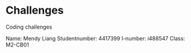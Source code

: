 # Challenges

Coding challenges 

Name: Mendy Liang
Studentnumber: 4417399
I-number: i488547
Class: M2-CB01
